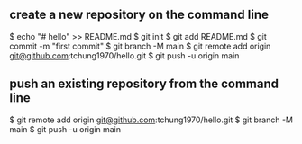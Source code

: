 ## create a new repository on the command line
$ echo "# hello" >> README.md
$ git init
$ git add README.md
$ git commit -m "first commit"
$ git branch -M main
$ git remote add origin git@github.com:tchung1970/hello.git
$ git push -u origin main

## push an existing repository from the command line
$ git remote add origin git@github.com:tchung1970/hello.git
$ git branch -M main
$ git push -u origin main

